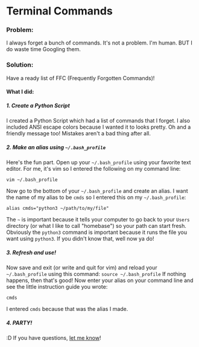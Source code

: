 # Terminal Commands
### Problem:
I always forget a bunch of commands. It's not a problem. I'm human. BUT I do waste time Googling them. 
### Solution:
Have a ready list of FFC (Frequently Forgotten Commands)!
#### What I did:
##### 1. Create a Python Script
I created a Python Script which had a list of commands that I forget. I also included ANSI escape colors because I wanted it to looks pretty. Oh and a friendly message too! Mistakes aren't a bad thing after all.
##### 2. Make an alias using `~/.bash_profile`
Here's the fun part. Open up your `~/.bash_profile` using your favorite text editor. For me, it's vim so I entered the following on my command line:
```
vim ~/.bash_profile
```
Now go to the bottom of your `~/.bash_profile` and create an alias. I want the name of my alias to be `cmds` so I entered this on my `~/.bash_profile`:
```
alias cmds="python3 ~/path/to/my/file"
```
The `~` is important because it tells your computer to go back to your `Users` directory (or what I like to call "homebase") so your path can start fresh. Obviously the `python3` command is important because it runs the file you want using `python3`. If you didn't know that, well now ya do! 
##### 3. Refresh and use!
Now save and exit (or write and quit for vim) and reload your `~/.bash_profile` using this command:
`source ~/.bash_profile`
If nothing happens, then that's good! Now enter your alias on your command line and see the little instruction guide you wrote:
```
cmds
```
I entered `cmds` because that was the alias I made.
##### 4. PARTY!
:D If you have questions, [let me know](https://twitter.com/danagilliann)!
